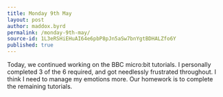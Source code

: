 ```yaml
---
title: Monday 9th May
layout: post
author: maddox.byrd
permalink: /monday-9th-may/
source-id: 1L3eRSHiEHuAI64e6pbP8pJn5aSw7bnYgtBDHALZfo6Y
published: true
---
```

Today, we continued working on the BBC micro:bit tutorials. I personally completed 3 of the 6 required, and got needlessly frustrated throughout. I think I need to manage my emotions more. Our homework is to complete the remaining tutorials.

